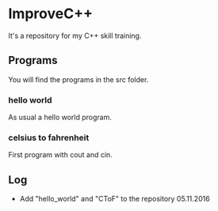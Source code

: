 # ImproveC++
It's a repository for my C++ skill training.

## Programs
You will find the programs in the src folder.

### hello world
As usual a hello world program.

### celsius to fahrenheit
First program with cout and cin.

## Log
 - Add "hello_world" and "CToF" to the repository 05.11.2016
